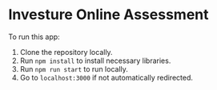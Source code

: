 # Investure Online Assessment

To run this app:
1. Clone the repository locally. 
2. Run `npm install` to install necessary libraries.
3. Run `npm run start` to run locally.
4. Go to `localhost:3000` if not automatically redirected. 
